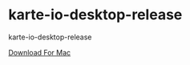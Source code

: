 # karte-io-desktop-release
karte-io-desktop-release

[Download For Mac](https://github.com/plaidev/karte-io-desktop-release/releases/download/v2.1.6/karte-io-desktop-2.1.6.dmg)
